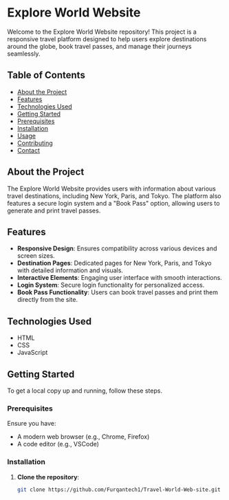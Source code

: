 # Explore World Website

Welcome to the Explore World Website repository! This project is a responsive travel platform designed to help users explore destinations around the globe, book travel passes, and manage their journeys seamlessly.

## Table of Contents

- [About the Project](#about-the-project)
- [Features](#features)
- [Technologies Used](#technologies-used)
- [Getting Started](#getting-started)
- [Prerequisites](#prerequisites)
- [Installation](#installation)
- [Usage](#usage)
- [Contributing](#contributing)
- [Contact](#contact)

## About the Project

The Explore World Website provides users with information about various travel destinations, including New York, Paris, and Tokyo. The platform also features a secure login system and a "Book Pass" option, allowing users to generate and print travel passes.

## Features

- **Responsive Design**: Ensures compatibility across various devices and screen sizes.
- **Destination Pages**: Dedicated pages for New York, Paris, and Tokyo with detailed information and visuals.
- **Interactive Elements**: Engaging user interface with smooth interactions.
- **Login System**: Secure login functionality for personalized access.
- **Book Pass Functionality**: Users can book travel passes and print them directly from the site.

## Technologies Used

- HTML
- CSS
- JavaScript

## Getting Started

To get a local copy up and running, follow these steps.

### Prerequisites

Ensure you have:

- A modern web browser (e.g., Chrome, Firefox)
- A code editor (e.g., VSCode)

### Installation

1. **Clone the repository**:

   ```bash
   git clone https://github.com/Furqantech1/Travel-World-Web-site.git
